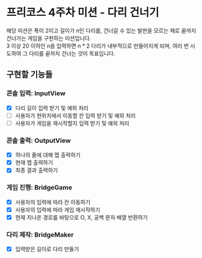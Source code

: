 # 프리코스 4주차 미션 - 다리 건너기  

해당 미션은 폭이 2이고 길이가 n인 다리를, 건너갈 수 있는 발판을 모르는 채로 끝까지 건너가는 게임을 구현하는 미션입니다.  
3 이상 20 이하인 n을 입력하면 n * 2 다리가 내부적으로 만들어지게 되며, 여러 번 시도하여 그 다리를 끝까지 건너는 것이 목표입니다.  
  
## 구현할 기능들  
### 콘솔 입력: InputView  
- [x] 다리 길이 입력 받기 및 예외 처리  
- [ ] 사용자가 현위치에서 이동할 칸 입력 받기 및 예외 처리  
- [ ] 사용자가 게임을 재시작할지 입력 받기 및 예외 처리  
  
### 콘솔 출력: OutputView  
- [x] 하나의 줄에 대해 맵 출력하기  
- [x] 현재 맵 출력하기  
- [x] 최종 결과 출력하기  
  
### 게임 진행: BridgeGame  
- [x] 사용자의 입력에 따라 칸 이동하기  
- [x] 사용자의 입력에 따라 게임 재시작하기  
- [x] 현재 지나온 경로를 바탕으로 O, X, 공백 문자 배열 반환하기  
  
### 다리 제작: BridgeMaker  
- [x] 입력받은 길이로 다리 만들기